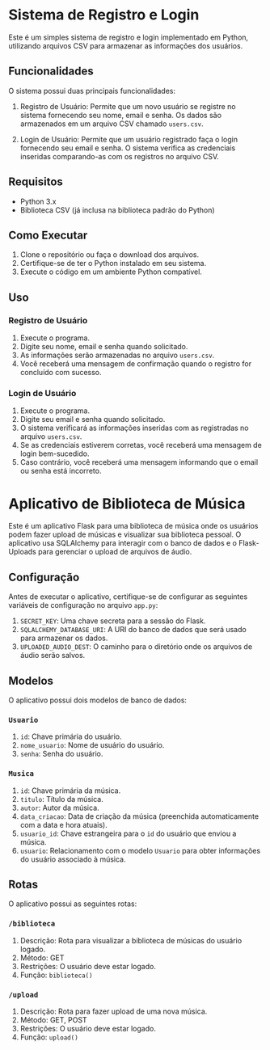 # Sistema de Registro e Login

Este é um simples sistema de registro e login implementado em Python, utilizando arquivos CSV para armazenar as informações dos usuários.

## Funcionalidades

O sistema possui duas principais funcionalidades:

1. Registro de Usuário: Permite que um novo usuário se registre no sistema fornecendo seu nome, email e senha. Os dados são armazenados em um arquivo CSV chamado `users.csv`.

2. Login de Usuário: Permite que um usuário registrado faça o login fornecendo seu email e senha. O sistema verifica as credenciais inseridas comparando-as com os registros no arquivo CSV.

## Requisitos

- Python 3.x
- Biblioteca CSV (já inclusa na biblioteca padrão do Python)

## Como Executar

1. Clone o repositório ou faça o download dos arquivos.
2. Certifique-se de ter o Python instalado em seu sistema.
3. Execute o código em um ambiente Python compatível.

## Uso

### Registro de Usuário

1. Execute o programa.
2. Digite seu nome, email e senha quando solicitado.
3. As informações serão armazenadas no arquivo `users.csv`.
4. Você receberá uma mensagem de confirmação quando o registro for concluído com sucesso.

### Login de Usuário

1. Execute o programa.
2. Digite seu email e senha quando solicitado.
3. O sistema verificará as informações inseridas com as registradas no arquivo `users.csv`.
4. Se as credenciais estiverem corretas, você receberá uma mensagem de login bem-sucedido.
5. Caso contrário, você receberá uma mensagem informando que o email ou senha está incorreto.

# Aplicativo de Biblioteca de Música

Este é um aplicativo Flask para uma biblioteca de música onde os usuários podem fazer upload de músicas e visualizar sua biblioteca pessoal. O aplicativo usa SQLAlchemy para interagir com o banco de dados e o Flask-Uploads para gerenciar o upload de arquivos de áudio.

## Configuração

Antes de executar o aplicativo, certifique-se de configurar as seguintes variáveis de configuração no arquivo `app.py`:

1. `SECRET_KEY`: Uma chave secreta para a sessão do Flask.
2. `SQLALCHEMY_DATABASE_URI`: A URI do banco de dados que será usado para armazenar os dados.
3. `UPLOADED_AUDIO_DEST`: O caminho para o diretório onde os arquivos de áudio serão salvos.

## Modelos

O aplicativo possui dois modelos de banco de dados:

### `Usuario`

1. `id`: Chave primária do usuário.
2. `nome_usuario`: Nome de usuário do usuário.
3. `senha`: Senha do usuário.

### `Musica`

1. `id`: Chave primária da música.
2. `titulo`: Título da música.
3. `autor`: Autor da música.
4. `data_criacao`: Data de criação da música (preenchida automaticamente com a data e hora atuais).
5. `usuario_id`: Chave estrangeira para o `id` do usuário que enviou a música.
6. `usuario`: Relacionamento com o modelo `Usuario` para obter informações do usuário associado à música.

## Rotas

O aplicativo possui as seguintes rotas:

### `/biblioteca`

1. Descrição: Rota para visualizar a biblioteca de músicas do usuário logado.
2. Método: GET
3. Restrições: O usuário deve estar logado.
4. Função: `biblioteca()`

### `/upload`

1. Descrição: Rota para fazer upload de uma nova música.
2. Método: GET, POST
3. Restrições: O usuário deve estar logado.
4. Função: `upload()`
